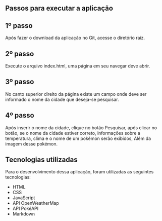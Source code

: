 ## Passos para executar a aplicação

## 1º passo 

Após fazer o download da aplicação no Git, acesse o diretório raiz.

## 2º passo

Execute o arquivo index.html, uma página em seu navegar deve abrir.

## 3º passo

No canto superior direito da página existe um campo onde deve ser informado o nome da cidade
que deseja-se pesquisar.

## 4º passo

Após inserir o nome da cidade, clique no botão Pesquisar, após clicar no botão, se o nome da cidade estiver correto,
informações sobre a temperatura, clima e o nome de um pokémon serão exibidos, Além da imagem desse pokémon.

## Tecnologias utilizadas 

Para o desenvolvimento dessa aplicação, foram utilizadas as seguintes tecnologias:

- HTML
- CSS
- JavaScript
- API OpenWeatherMap
- API PokéAPI
- Markdown 

